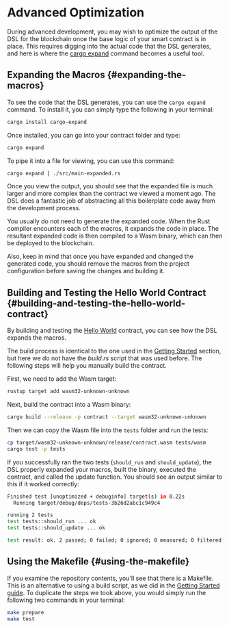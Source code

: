 # Advanced Optimization

During advanced development, you may wish to optimize the output of the DSL for the blockchain once the base logic of your smart contract is in place. This requires digging into the actual code that the DSL generates, and here is where the [cargo expand](https://github.com/dtolnay/cargo-expand) command becomes a useful tool.

## Expanding the Macros {#expanding-the-macros}

To see the code that the DSL generates, you can use the `cargo expand` command. To install it, you can simply type the following in your terminal:

```bash
cargo install cargo-expand
```

Once installed, you can go into your contract folder and type:

```bash
cargo expand
```

To pipe it into a file for viewing, you can use this command:

```bash
cargo expand | ./src/main-expanded.rs
```

Once you view the output, you should see that the expanded file is much larger and more complex than the contract we viewed a moment ago. The DSL does a fantastic job of abstracting all this boilerplate code away from the development process.

You usually do not need to generate the expanded code. When the Rust compiler encounters each of the macros, it expands the code in place. The resultant expanded code is then compiled to a Wasm binary, which can then be deployed to the blockchain.

Also, keep in mind that once you have expanded and changed the generated code, you should remove the macros from the project configuration before saving the changes and building it.

## Building and Testing the Hello World Contract {#building-and-testing-the-hello-world-contract}

By building and testing the [Hello World](https://github.com/casper-ecosystem/hello-world) contract, you can see how the DSL expands the macros.

The build process is identical to the one used in the [Getting Started](../getting-started.md) section, but here we do not have the _build.rs_ script that was used before. The following steps will help you manually build the contract.

First, we need to add the Wasm target:

```bash
rustup target add wasm32-unknown-unknown
```

Next, build the contract into a Wasm binary:

```bash
cargo build --release -p contract --target wasm32-unknown-unknown
```

Then we can copy the Wasm file into the `tests` folder and run the tests:

```bash
cp target/wasm32-unknown-unknown/release/contract.wasm tests/wasm
cargo test -p tests
```

If you successfully ran the two tests (`should_run` and `should_update`), the DSL properly expanded your macros, built the binary, executed the contract, and called the update function. You should see an output similar to this if it worked correctly:

```bash
Finished test [unoptimized + debuginfo] target(s) in 0.22s
  Running target/debug/deps/tests-3b26d2abc1c949c4

running 2 tests
test tests::should_run ... ok
test tests::should_update ... ok

test result: ok. 2 passed; 0 failed; 0 ignored; 0 measured; 0 filtered out; finished in 0.71s
```

## Using the Makefile {#using-the-makefile}

If you examine the repository contents, you'll see that there is a Makefile. This is an alternative to using a build script, as we did in the [Getting Started guide](../getting-started.md). To duplicate the steps we took above, you would simply run the following two commands in your terminal:

```bash
make prepare
make test
```
